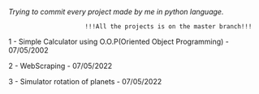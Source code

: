 <i>Trying to commit every project made by me in python language.</i>

                         !!!All the projects is on the master branch!!!

1 - Simple Calculator using O.O.P(Oriented Object Programming) - 07/05/2002

2 - WebScraping - 07/05/2022

3 - Simulator rotation of planets - 07/05/2022
